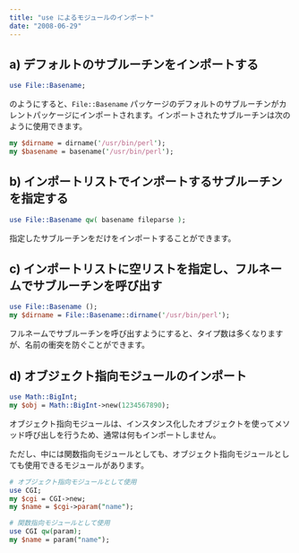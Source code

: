 ```yaml
---
title: "use によるモジュールのインポート"
date: "2008-06-29"
---
```


a) デフォルトのサブルーチンをインポートする
----

```perl
use File::Basename;
```

のようにすると、`File::Basename` パッケージのデフォルトのサブルーチンがカレントパッケージにインポートされます。インポートされたサブルーチンは次のように使用できます。

```perl
my $dirname = dirname('/usr/bin/perl');
my $basename = basename('/usr/bin/perl');
```

b) インポートリストでインポートするサブルーチンを指定する
----

```perl
use File::Basename qw( basename fileparse );
```

指定したサブルーチンをだけをインポートすることができます。


c) インポートリストに空リストを指定し、フルネームでサブルーチンを呼び出す
----

```perl
use File::Basename ();
my $dirname = File::Basename::dirname('/usr/bin/perl');
```

フルネームでサブルーチンを呼び出すようにすると、タイプ数は多くなりますが、名前の衝突を防ぐことができます。


d) オブジェクト指向モジュールのインポート
----

```perl
use Math::BigInt;
my $obj = Math::BigInt->new(1234567890);
```

オブジェクト指向モジュールは、インスタンス化したオブジェクトを使ってメソッド呼び出しを行うため、通常は何もインポートしません。

ただし、中には関数指向モジュールとしても、オブジェクト指向モジュールとしても使用できるモジュールがあります。

```perl
# オブジェクト指向モジュールとして使用
use CGI;
my $cgi = CGI->new;
my $name = $cgi->param("name");

# 関数指向モジュールとして使用
use CGI qw(param);
my $name = param("name");
```

